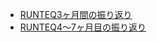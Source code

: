 - [RUNTEQ3ヶ月間の振り返り](/lookback/lookback_runteq/runteq04_06.md)
- [RUNTEQ4〜7ヶ月目の振り返り](/lookback/lookback_runteq/runteq07_10.md)
